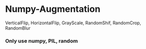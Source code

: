 # Numpy-Augmentation
VerticalFlip, HorizontalFlip, GrayScale, RandomShif, RandomCrop, RandomBlur
### Only use numpy, PIL, random
